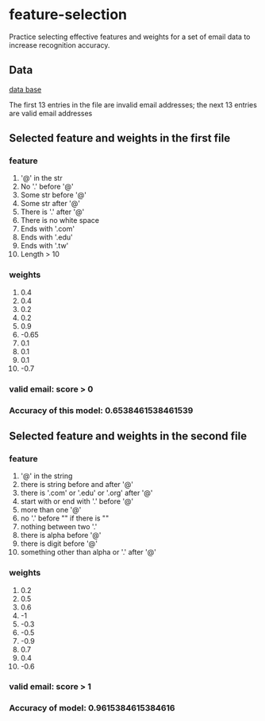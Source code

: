 # feature-selection
Practice selecting effective features and weights for a set of email data to increase recognition accuracy.

## Data 
[data base](https://github.com/johnson70630/feature-selection/blob/main/is_valid_email.txt)

The first 13 entries in the file are invalid email addresses; the next 13 entries are valid email addresses

## Selected feature and weights in the first file
### feature
1. '@' in the str
2. No '.' before '@'
3. Some str before '@'
4. Some str after '@'
5. There is '.' after '@'
6. There is no white space
7. Ends with '.com'
8. Ends with '.edu'
9. Ends with '.tw'
10. Length > 10
### weights
1. 0.4
2. 0.4
3. 0.2
4. 0.2
5. 0.9
6. -0.65
7. 0.1
8. 0.1
9. 0.1
10. -0.7
### valid email: score > 0
### Accuracy of this model: 0.6538461538461539

## Selected feature and weights in the second file

### feature
1. '@' in the string
2. there is string before and after '@'
3. there is '.com' or '.edu' or '.org' after '@'
4. start with or end with '.' before '@'
5. more than one '@'
6. no '.' before "" if there is ""
7. nothing between two '.'
8. there is alpha before '@'
9. there is digit before '@'
10. something other than alpha or '.' after '@'

### weights
1. 0.2
2. 0.5
3. 0.6
4. -1
5. -0.3
6. -0.5
7. -0.9
8. 0.7
9. 0.4
10. -0.6
### valid email: score > 1
### Accuracy of model: 0.9615384615384616
